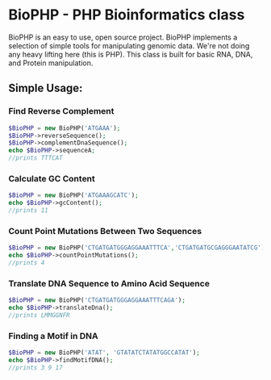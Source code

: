 # BioPHP - PHP Bioinformatics class
BioPHP is an easy to use, open source project. BioPHP implements a selection of simple tools for manipulating genomic data. We're not doing any heavy lifting here (this is PHP). This class is built for basic RNA, DNA, and Protein manipulation. 

## Simple Usage:

### Find Reverse Complement
```php
$BioPHP = new BioPHP('ATGAAA');
$BioPHP->reverseSequence();
$BioPHP->complementDnaSequence();
echo $BioPHP->sequenceA;
//prints TTTCAT
```

### Calculate GC Content
```php
$BioPHP = new BioPHP('ATGAAAGCATC');
echo $BioPHP->gcContent();
//prints 11
```

### Count Point Mutations Between Two Sequences
```php
$BioPHP = new BioPHP('CTGATGATGGGAGGAAATTTCA','CTGATGATGCGAGGGAATATCG');
echo $BioPHP->countPointMutations();
//prints 4
```

### Translate DNA Sequence to Amino Acid Sequence
```php
$BioPHP = new BioPHP('CTGATGATGGGAGGAAATTTCAGA');
echo $BioPHP->translateDna();
//prints LMMGGNFR
```

### Finding a Motif in DNA
```php
$BioPHP = new BioPHP('ATAT', 'GTATATCTATATGGCCATAT');
echo $BioPHP->findMotifDNA();
//prints 3 9 17
```
